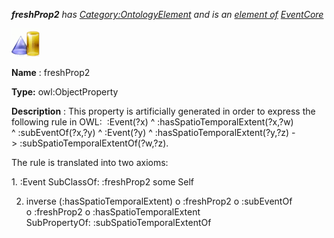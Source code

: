 ___freshProp2__ 
 has
 [Category:OntologyElement](../../Category/OntologyElement "Category:OntologyElement") 
 and is an
 [element of](../../Property/ElementOf "Property:ElementOf") 
[EventCore](../../Submissions/EventCore "Submissions:EventCore")_




  





[![ObjectProperty](../public/images/thumb/c/c3/ObjectProperty.gif/45px-ObjectProperty.gif)](../../Image/ObjectProperty.gif "ObjectProperty")


__Name__ 
 : freshProp2
 



__Type:__ 
 owl:ObjectProperty
 



__Description__ 
 : This property is artificially generated in order to express the following rule in OWL:  :Event(?x) ^ :hasSpatioTemporalExtent(?x,?w) ^ :subEventOf(?x,?y) ^ :Event(?y) ^ :hasSpatioTemporalExtent(?y,?z) -> :subSpatioTemporalExtentOf(?w,?z).
 



 The rule is translated into two axioms:
 



 1. :Event SubClassOf: :freshProp2 some Self
 



 2. inverse (:hasSpatioTemporalExtent) o :freshProp2 o :subEventOf o :freshProp2 o :hasSpatioTemporalExtent SubPropertyOf: :subSpatioTemporalExtentOf
